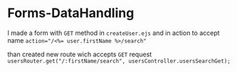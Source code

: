 # Forms-DataHandling

I made a form with ``GET`` method in ``createUser.ejs`` and 
in action to accept name ```action="/<%= user.firstName %>/search"```

than created new route wich accepts ``GET`` request ```usersRouter.get("/:firstName/search", usersController.usersSearchGet);```

